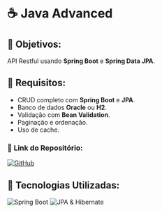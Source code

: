 # ☕ **Java Advanced**

## 🔶 **Objetivos:**
API Restful usando **Spring Boot** e **Spring Data JPA**.

## 🔧 **Requisitos:**
- CRUD completo com **Spring Boot** e **JPA**.
- Banco de dados **Oracle** ou **H2**.
- Validação com **Bean Validation**.
- Paginação e ordenação.
- Uso de cache.

### 📂 **Link do Repositório:**  
[![GitHub](https://img.shields.io/badge/GitHub-Repositório-blue?style=flat-square&logo=github)](https://github.com/carmipa/challenge_2025_1_semestre_mottu/tree/main/Java_Advanced)

## 🎨 **Tecnologias Utilizadas:**
![Spring Boot](https://img.shields.io/badge/Spring%20Boot-6DB33F?style=flat-square&logo=springboot)
![JPA & Hibernate](https://img.shields.io/badge/JPA%20%26%20Hibernate-59666C?style=flat-square&logo=hibernate)
